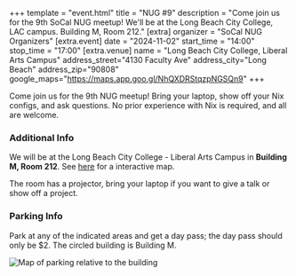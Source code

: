 +++
template = "event.html"
title = "NUG #9"
description = "Come join us for the 9th SoCal NUG meetup! We'll be at the Long Beach City College, LAC campus. Building M, Room 212."
[extra]
organizer = "SoCal NUG Organizers"
[extra.event]
date = "2024-11-02"
start_time = "14:00"
stop_time = "17:00"
[extra.venue]
name = "Long Beach City College, Liberal Arts Campus"
address_street="4130 Faculty Ave"
address_city="Long Beach"
address_zip="90808"
google_maps="https://maps.app.goo.gl/NhQXDRStqzpNGSQn9"
+++

Come join us for the 9th NUG meetup!
Bring your laptop, show off your Nix configs, and ask questions.
No prior experience with Nix is required, and all are welcome.

### Additional Info

We will be at the Long Beach City College - Liberal Arts Campus in **Building M, Room 212**.
See [here](https://map.concept3d.com/?id=1218#!ce/31184?ct/65524,65523,65522,31186,66005,66006,66007,66008,66009,66010,66011?s/?mc/33.83376885875248,-118.13663332465279?z/20.07488250432149?lvl/2) for a interactive map.

The room has a projector, bring your laptop if you want to give a talk or show off a project.

### Parking Info

Park at any of the indicated areas and get a day pass; the day pass should only be $2.
The circled building is Building M.

![Map of parking relative to the building](/images/events/lbcc-lac/map-view-parking-and-building-m.jpg)

